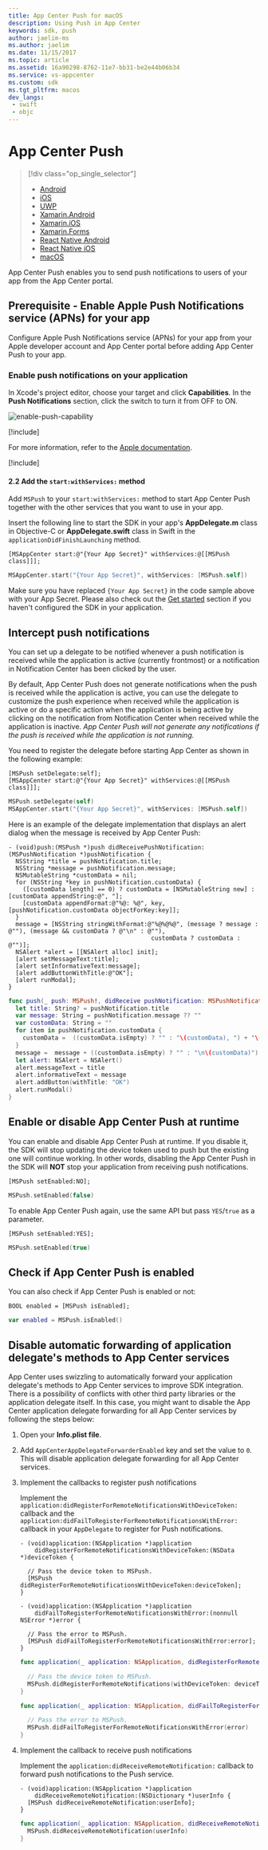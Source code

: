```yaml
---
title: App Center Push for macOS
description: Using Push in App Center
keywords: sdk, push
author: jaelim-ms
ms.author: jaelim
ms.date: 11/15/2017
ms.topic: article
ms.assetid: 16a90298-8762-11e7-bb31-be2e44b06b34
ms.service: vs-appcenter
ms.custom: sdk
ms.tgt_pltfrm: macos
dev_langs:
 - swift
 - objc
---
```


# App Center Push

> [!div class="op_single_selector"]
> * [Android](android.md)
> * [iOS](ios.md)
> * [UWP](uwp.md)
> * [Xamarin.Android](xamarin-android.md)
> * [Xamarin.iOS](xamarin-ios.md)
> * [Xamarin.Forms](xamarin-forms.md)
> * [React Native Android](react-native-android.md)
> * [React Native iOS](react-native-ios.md)
> * [macOS](macos.md)

App Center Push enables you to send push notifications to users of your app from the App Center portal.

## Prerequisite - Enable Apple Push Notifications service (APNs) for your app

Configure Apple Push Notifications service (APNs) for your app from your Apple developer account and App Center portal before adding App Center Push to your app.

### Enable push notifications on your application

 In Xcode's project editor, choose your target and click **Capabilities**. In the **Push Notifications** section, click the switch to turn it from OFF to ON.

![enable-push-capability](images/apple-enable-push-capability.png)

[!include[](macos-apns-setup.md)]

For more information, refer to the [Apple documentation](http://help.apple.com/xcode/mac/current/#/dev11b059073).

[!include[](introduction-apple.md)]

#### 2.2 Add the `start:withServices:` method

Add `MSPush` to your `start:withServices:` method to start App Center Push together with the other services that you want to use in your app.

Insert the following line to start the SDK in your app's **AppDelegate.m** class in Objective-C or  **AppDelegate.swift** class in Swift in the `applicationDidFinishLaunching` method.

```objc
[MSAppCenter start:@"{Your App Secret}" withServices:@[[MSPush class]]];
```
```swift
MSAppCenter.start("{Your App Secret}", withServices: [MSPush.self])
```

Make sure you have replaced `{Your App Secret}` in the code sample above with your App Secret. Please also check out the [Get started](~/sdk/getting-started/macos.md) section if you haven't configured the SDK in your application.

## Intercept push notifications

You can set up a delegate to be notified whenever a push notification is received while the application is active (currently frontmost) or a notification in Notification Center has been clicked by the user.

By default, App Center Push does not generate notifications when the push is received while the application is active, you can use the delegate to customize the push experience when received while the application is active or do a specific action when the application is being active by clicking on the notification from Notification Center when received while the application is inactive. *App Center Push will not generate any notifications if the push is received while the application is not running.*

You need to register the delegate before starting App Center as shown in the following example:

```objc
[MSPush setDelegate:self];
[MSAppCenter start:@"{Your App Secret}" withServices:@[[MSPush class]]];
```
```swift
MSPush.setDelegate(self)
MSAppCenter.start("{Your App Secret}", withServices: [MSPush.self])
```

Here is an example of the delegate implementation that displays an alert dialog when the message is received by App Center Push:

```objc
- (void)push:(MSPush *)push didReceivePushNotification:(MSPushNotification *)pushNotification {
  NSString *title = pushNotification.title;
  NSString *message = pushNotification.message;
  NSMutableString *customData = nil;
  for (NSString *key in pushNotification.customData) {
    ([customData length] == 0) ? customData = [NSMutableString new] : [customData appendString:@", "];
    [customData appendFormat:@"%@: %@", key, [pushNotification.customData objectForKey:key]];
  }
  message = [NSString stringWithFormat:@"%@%@%@", (message ? message : @""), (message && customData ? @"\n" : @""),
                                        customData ? customData : @"")];
  NSAlert *alert = [[NSAlert alloc] init];
  [alert setMessageText:title];
  [alert setInformativeText:message];
  [alert addButtonWithTitle:@"OK"];
  [alert runModal];
}
```
```swift
func push(_ push: MSPush!, didReceive pushNotification: MSPushNotification!) {
  let title: String? = pushNotification.title
  var message: String = pushNotification.message ?? ""
  var customData: String = ""
  for item in pushNotification.customData {
    customData =  ((customData.isEmpty) ? "" : "\(customData), ") + "\(item.key): \(item.value)"
  }
  message =  message + ((customData.isEmpty) ? "" : "\n\(customData)")
  let alert: NSAlert = NSAlert()
  alert.messageText = title
  alert.informativeText = message
  alert.addButton(withTitle: "OK")
  alert.runModal()
}
```

## Enable or disable App Center Push at runtime

You can enable and disable App Center Push at runtime. If you disable it, the SDK will stop updating the device token used to push but the existing one will continue working. In other words, disabling the App Center Push in the SDK will **NOT** stop your application from receiving push notifications.

```objc
[MSPush setEnabled:NO];
```
```swift
MSPush.setEnabled(false)
```

To enable App Center Push again, use the same API but pass `YES`/`true` as a parameter.

```objc
[MSPush setEnabled:YES];
```
```swift
MSPush.setEnabled(true)
```

## Check if App Center Push is enabled

You can also check if App Center Push is enabled or not:

```objc
BOOL enabled = [MSPush isEnabled];
```
```swift
var enabled = MSPush.isEnabled()
```

## Disable automatic forwarding of application delegate's methods to App Center services

App Center uses swizzling to automatically forward your application delegate's methods to App Center services to improve SDK integration. There is a possibility of conflicts with other third party libraries or the application delegate itself. In this case, you might want to disable the App Center application delegate forwarding for all App Center services by following the steps below:

1. Open your **Info.plist file**.
2. Add `AppCenterAppDelegateForwarderEnabled` key and set the value to `0`. This will disable application delegate forwarding for all App Center services.
3. Implement the callbacks to register push notifications

    Implement the `application:didRegisterForRemoteNotificationsWithDeviceToken:` callback and the `application:didFailToRegisterForRemoteNotificationsWithError:` callback in your `AppDelegate` to register for Push notifications.

    ```objc
    - (void)application:(NSApplication *)application
        didRegisterForRemoteNotificationsWithDeviceToken:(NSData *)deviceToken {

      // Pass the device token to MSPush.
      [MSPush didRegisterForRemoteNotificationsWithDeviceToken:deviceToken];
    }

    - (void)application:(NSApplication *)application
        didFailToRegisterForRemoteNotificationsWithError:(nonnull NSError *)error {

      // Pass the error to MSPush.
      [MSPush didFailToRegisterForRemoteNotificationsWithError:error];
    }
    ```
    ```swift
    func application(_ application: NSApplication, didRegisterForRemoteNotificationsWithDeviceToken deviceToken: Data) {

      // Pass the device token to MSPush.
      MSPush.didRegisterForRemoteNotifications(withDeviceToken: deviceToken)
    }

    func application(_ application: NSApplication, didFailToRegisterForRemoteNotificationsWithError error: Error) {

      // Pass the error to MSPush.
      MSPush.didFailToRegisterForRemoteNotificationsWithError(error)
    }
    ```

4. Implement the callback to receive push notifications

    Implement the `application:didReceiveRemoteNotification:` callback to forward push notifications to the Push service.

    ```objc
    - (void)application:(NSApplication *)application
        didReceiveRemoteNotification:(NSDictionary *)userInfo {
      [MSPush didReceiveRemoteNotification:userInfo];
    }
    ```
    ```swift
    func application(_ application: NSApplication, didReceiveRemoteNotification userInfo: [String : Any]) {
      MSPush.didReceiveRemoteNotification(userInfo)
    }
    ```
